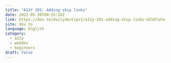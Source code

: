 ```yaml
---
title: "A11Y 101: Adding skip links"
date: 2022-05-30T04:55:16Z
link: https://dev.to/dailydevtips1/a11y-101-adding-skip-links-425d?utm_medium=RSS&utm_source=news.12bit.vn
site: dev.to
language: English
category:
  - a11y
  - webdev
  - beginners
draft: false
---
```

